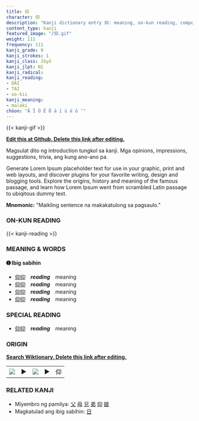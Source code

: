 ```yaml
---
title: 仰
character: 仰
description: "Kanji dictionary entry 仰: meaning, on-kun reading, compounds, origin, related kanji"
content_type: kanji
featured_image: "/仰.gif"
weight: 111
frequency: 111
kanji_grade: 9
kanji_strokes: 1
kanji_class: Jōyō
kanji_jlpt: N1
kanji_radical: 
kanji_reading: 
- DAI
- TAI
- oo-kii
kanji_meaning:
- malaki
chōon: "Ā Ī Ū Ē Ō ā ī ū ē ō ’"
---
```

[//]: # (Don't edit the line below. Kanji animated GIF code is automatically generated.)
{{< kanji-gif >}}

[//]: # (Edit below this line.)

**[Edit this at Github. Delete this link after editing.](https://github.com/tim0g/tim/tree/main/content/kanji/仰/index.md)**

Magsulat dito ng introduction tungkol sa kanji. Mga opinions, impressions, suggestions, trivia, ang kung ano-ano pa.

Generate Lorem Ipsum placeholder text for use in your graphic, print and web layouts, and discover plugins for your favorite writing, design and blogging tools. Explore the origins, history and meaning of the famous passage, and learn how Lorem Ipsum went from scrambled Latin passage to ubiqitous dummy text.
 
**Mnemonic:** "Maikling sentence na makakatulong sa pagsaulo."

### ON-KUN READING

[//]: # (Don't edit the line below. ON-KUN READING code is automatically generated.)
{{< kanji-reading >}}

### MEANING & WORDS

#### ➊ **Ibig sabihin**
  - [仰](../仰)[仰](../仰)　***reading***　meaning
  - [仰](../仰)[仰](../仰)　***reading***　meaning
  - [仰](../仰)[仰](../仰)　***reading***　meaning
  - [仰](../仰)[仰](../仰)　***reading***　meaning

### SPECIAL READING
  - [仰](../仰)[仰](../仰)　***reading***　meaning

### ORIGIN

**[Search Wiktionary. Delete this link after editing.](https://wiktionary.org/wiki/仰)**
<table class="kanji-table"><tr><td>
<img src="60px-仰-bronze.svg.png">
</td><td>▶</td><td>
<img src="60px-仰-oracle.svg.png">
</td><td>▶</td>
<td class="kanji-origin">仰</td>
</tr></table>

### RELATED KANJI
- Miyembro ng pamilya: [父](../父) [母](../母) [兄](../兄) [弟](../弟) [仰](../仰) [娘](../娘)
- Magkatulad ang ibig sabihin: [日](../日)
